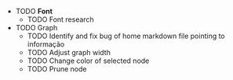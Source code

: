 ---
---

- TODO **Font**
	- TODO Font research
- TODO Graph
	- TODO Identify and fix bug of home markdown file pointing to informação
	- TODO Adjust graph width
	- TODO Change color of selected node
	- TODO Prune node